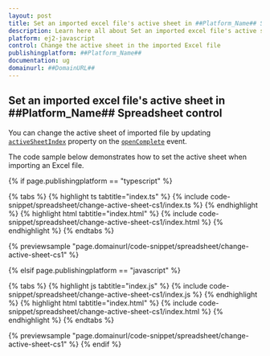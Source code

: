 ```yaml
---
layout: post
title: Set an imported excel file's active sheet in ##Platform_Name## Spreadsheet control | Syncfusion
description: Learn here all about Set an imported excel file's active sheet in Syncfusion ##Platform_Name## Spreadsheet control of Syncfusion Essential JS 2 and more.
platform: ej2-javascript
control: Change the active sheet in the imported Excel file 
publishingplatform: ##Platform_Name##
documentation: ug
domainurl: ##DomainURL##
---
```


## Set an imported excel file's active sheet in ##Platform_Name## Spreadsheet control

You can change the active sheet of imported file by updating [`activeSheetIndex`](https://helpej2.syncfusion.com/documentation/api/spreadsheet/#activesheetindex) property on the [`openComplete`](https://helpej2.syncfusion.com/documentation/api/spreadsheet/#opencomplete) event.

The code sample below demonstrates how to set the active sheet when importing an Excel file.

{% if page.publishingplatform == "typescript" %}

 {% tabs %}
{% highlight ts tabtitle="index.ts" %}
{% include code-snippet/spreadsheet/change-active-sheet-cs1/index.ts %}
{% endhighlight %}
{% highlight html tabtitle="index.html" %}
{% include code-snippet/spreadsheet/change-active-sheet-cs1/index.html %}
{% endhighlight %}
{% endtabs %}
        
{% previewsample "page.domainurl/code-snippet/spreadsheet/change-active-sheet-cs1" %}

{% elsif page.publishingplatform == "javascript" %}

{% tabs %}
{% highlight js tabtitle="index.js" %}
{% include code-snippet/spreadsheet/change-active-sheet-cs1/index.js %}
{% endhighlight %}
{% highlight html tabtitle="index.html" %}
{% include code-snippet/spreadsheet/change-active-sheet-cs1/index.html %}
{% endhighlight %}
{% endtabs %}

{% previewsample "page.domainurl/code-snippet/spreadsheet/change-active-sheet-cs1" %}
{% endif %}